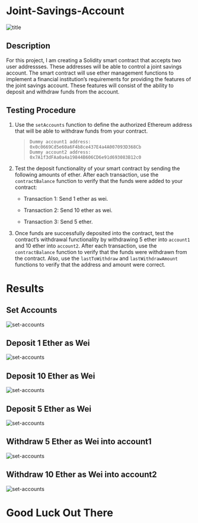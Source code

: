 # Joint-Savings-Account

![title](images/20-5-challenge-image.png)

## Description

For this project, I am creating a Solidity smart contract that accepts two user addressses. These addresses will be able to control a joint savings account. The smart contract will use ether management functions to implement a financial institution’s requirements for providing the features of the joint savings account. These features will consist of the ability to deposit and withdraw funds from the account.

## Testing Procedure

1. Use the `setAccounts` function to define the authorized Ethereum address that will be able to withdraw funds from your contract.

    > ```text
    > Dummy account1 address: 0x0c0669Cd5e60a6F4b8ce437E4a4A007093D368Cb
    > Dummy account2 address: 0x7A1f3dFAa0a4a19844B606CD6e91d693083B12c0
    > ```

2. Test the deposit functionality of your smart contract by sending the following amounts of ether. After each transaction, use the `contractBalance` function to verify that the funds were added to your contract:

    * Transaction 1: Send 1 ether as wei.

    * Transaction 2: Send 10 ether as wei.

    * Transaction 3: Send 5 ether.

3. Once funds are successfully deposited into the contract, test the contract’s withdrawal functionality by withdrawing 5 ether into `account1` and 10 ether into `account2`. After each transaction, use the `contractBalance` function to verify that the funds were withdrawn from the contract. Also, use the `lastToWithdraw` and `lastWithdrawAmount` functions to verify that the address and amount were correct.

# Results

## Set Accounts
![set-accounts](images/setaccounts.png)

## Deposit 1 Ether as Wei
![set-accounts](images/1ethin.png)

## Deposit 10 Ether as Wei
![set-accounts](images/10ethin.png)

## Deposit 5 Ether as Wei
![set-accounts](images/5ethin.png)

## Withdraw 5 Ether as Wei into account1
![set-accounts](images/5ethout.png)

## Withdraw 10 Ether as Wei into account2
![set-accounts](images/10ethout.png)


# Good Luck Out There
